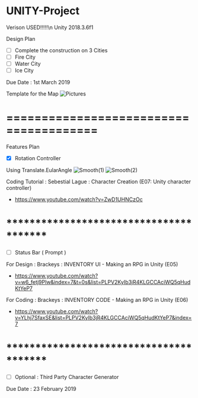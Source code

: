 # UNITY-Project

Verison USED!!!!!\n
Unity 2018.3.6f1

Design Plan
- [ ] Complete the construction on 3 Cities
- [ ] Fire City
- [ ] Water City
- [ ] Ice City

Due Date : 1st March 2019

Template for the Map
![Pictures](https://cdn.discordapp.com/attachments/346967448781717505/547288359404306433/Template.png)

# =======================================
Features Plan
- [x] Rotation Controller

Using Translate.EularAngle
![Smooth(1)](https://cdn.discordapp.com/attachments/346967448781717505/547290191136555028/Smooth_Transforming.PNG)
![Smooth(2)](https://cdn.discordapp.com/attachments/346967448781717505/547290189421215745/Smooth_Transforming_2.PNG)

Coding Tutorial : Sebestial Lague : Character Creation (E07: Unity character controller)
- https://www.youtube.com/watch?v=ZwD1UHNCzOc

# ***************************************

- [ ] Status Bar ( Prompt )

For Design :
Brackeys : INVENTORY UI - Making an RPG in Unity (E05)
- https://www.youtube.com/watch?v=w6_fetj9PIw&index=7&t=0s&list=PLPV2KyIb3jR4KLGCCAciWQ5qHudKtYeP7

For Coding :
Brackeys : INVENTORY CODE - Making an RPG in Unity (E06)
- https://www.youtube.com/watch?v=YLhj7SfaxSE&list=PLPV2KyIb3jR4KLGCCAciWQ5qHudKtYeP7&index=7

# ***************************************

- [ ] Optional : Third Party Character Generator

Due Date : 23 February 2019

